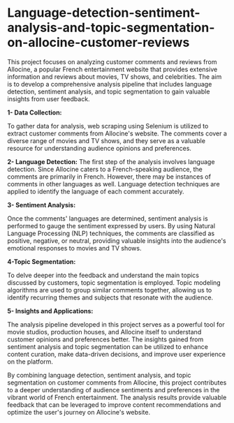 # Language-detection-sentiment-analysis-and-topic-segmentation-on-allocine-customer-reviews

This project focuses on analyzing customer comments and reviews from Allocine, a popular French entertainment website that provides extensive information and reviews about movies, TV shows, and celebrities. The aim is to develop a comprehensive analysis pipeline that includes language detection, sentiment analysis, and topic segmentation to gain valuable insights from user feedback.

**1- Data Collection:**

To gather data for analysis, web scraping using Selenium is utilized to extract customer comments from Allocine's website. The comments cover a diverse range of movies and TV shows, and they serve as a valuable resource for understanding audience opinions and preferences.

**2- Language Detection:**
The first step of the analysis involves language detection. Since Allocine caters to a French-speaking audience, the comments are primarily in French. However, there may be instances of comments in other languages as well. Language detection techniques are applied to identify the language of each comment accurately.

**3- Sentiment Analysis:**

Once the comments' languages are determined, sentiment analysis is performed to gauge the sentiment expressed by users. By using Natural Language Processing (NLP) techniques, the comments are classified as positive, negative, or neutral, providing valuable insights into the audience's emotional responses to movies and TV shows.

**4-Topic Segmentation:**

To delve deeper into the feedback and understand the main topics discussed by customers, topic segmentation is employed. Topic modeling algorithms are used to group similar comments together, allowing us to identify recurring themes and subjects that resonate with the audience.

**5- Insights and Applications:**

The analysis pipeline developed in this project serves as a powerful tool for movie studios, production houses, and Allocine itself to understand customer opinions and preferences better. The insights gained from sentiment analysis and topic segmentation can be utilized to enhance content curation, make data-driven decisions, and improve user experience on the platform.

By combining language detection, sentiment analysis, and topic segmentation on customer comments from Allocine, this project contributes to a deeper understanding of audience sentiments and preferences in the vibrant world of French entertainment. The analysis results provide valuable feedback that can be leveraged to improve content recommendations and optimize the user's journey on Allocine's website.




